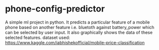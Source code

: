 ﻿# phone-config-predictor
A simple ml project in python. It predicts a particular feature of a mobile phone based on another feature i.e. bluetoth against battery_power which can be selected by user input. It also graphically shows the data of these selected features.
dataset used: https://www.kaggle.com/iabhishekofficial/mobile-price-classification
